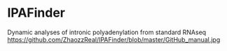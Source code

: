 # IPAFinder
Dynamic analyses of intronic polyadenylation from standard RNAseq
https://github.com/ZhaozzReal/IPAFinder/blob/master/GitHub_manual.jpg
